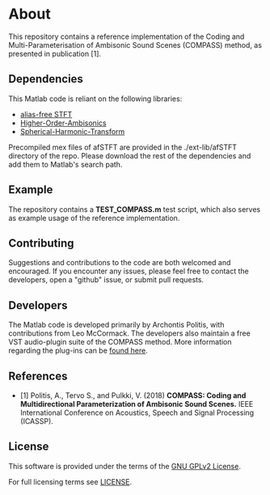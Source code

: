 # About

This repository contains a reference implementation of the Coding and Multi-Parameterisation of Ambisonic Sound Scenes (COMPASS) method, as presented in publication [1].

## Dependencies

This Matlab code is reliant on the following libraries:
* [alias-free STFT](https://github.com/jvilkamo/afSTFT)
* [Higher-Order-Ambisonics](https://github.com/polarch/Higher-Order-Ambisonics)
* [Spherical-Harmonic-Transform](https://github.com/polarch/Spherical-Harmonic-Transform)

Precompiled mex files of afSTFT are provided in the ./ext-lib/afSTFT directory of the repo. Please download the rest of the dependencies and add them to Matlab's search path.

## Example

The repository contains a **TEST_COMPASS.m** test script, which also serves as example usage of the reference implementation.

## Contributing

Suggestions and contributions to the code are both welcomed and encouraged. 
If you encounter any issues, please feel free to contact the developers, open a "github" issue, or submit pull requests.

## Developers

The Matlab code is developed primarily by Archontis Politis, with contributions from Leo McCormack.
The developers also maintain a free VST audio-plugin suite of the COMPASS method. More information regarding the plug-ins can be [found here](https://leomccormack.github.io/sparta-site/docs/plugins/compass-suite/).

## References

* [1] Politis, A., Tervo S., and Pulkki, V. (2018) **COMPASS: Coding and Multidirectional Parameterization of Ambisonic Sound Scenes.** IEEE International Conference on Acoustics, Speech and Signal Processing (ICASSP).

## License

This software is provided under the terms of the [GNU GPLv2 License](https://choosealicense.com/licenses/gpl-2.0/).

For full licensing terms see [LICENSE](LICENSE).
